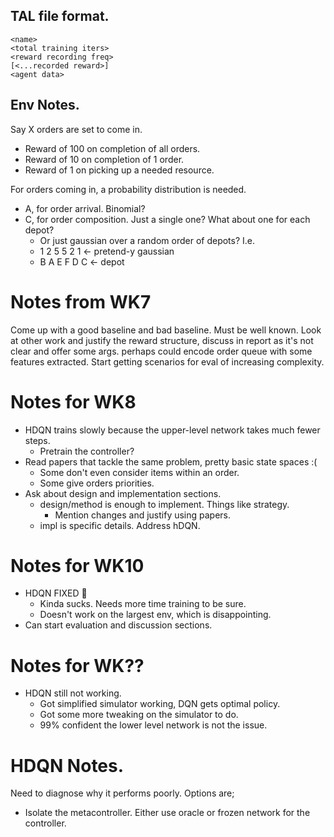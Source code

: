## TAL file format.

```
<name>
<total training iters>
<reward recording freq>
[<...recorded reward>]
<agent data>
```

## Env Notes.

Say X orders are set to come in.

 - Reward of 100 on completion of all orders.
 - Reward of 10 on completion of 1 order.
 - Reward of 1 on picking up a needed resource.

For orders coming in, a probability distribution is needed.

 - A, for order arrival. Binomial?
 - C, for order composition. Just a single one? What about one for each depot?
   - Or just gaussian over a random order of depots? I.e. 
   - 1 2 5 5 2 1 <- pretend-y gaussian
   - B A E F D C <- depot

# Notes from WK7

Come up with a good baseline and bad baseline. Must be well known.
Look at other work and justify the reward structure, discuss in report as it's not clear and offer some args.
perhaps could encode order queue with some features extracted.
Start getting scenarios for eval of increasing complexity.


# Notes for WK8

 - HDQN trains slowly because the upper-level network takes much fewer steps.
   - Pretrain the controller?
 - Read papers that tackle the same problem, pretty basic state spaces :(
   - Some don't even consider items within an order.
   - Some give orders priorities.
 - Ask about design and implementation sections.
   - design/method is enough to implement. Things like strategy.
     - Mention changes and justify using papers.
   - impl is specific details. Address hDQN.

# Notes for WK10

 - HDQN FIXED 🎉
   - Kinda sucks. Needs more time training to be sure.
   - Doesn't work on the largest env, which is disappointing.
 - Can start evaluation and discussion sections.

# Notes for WK??

- HDQN still not working.
  - Got simplified simulator working, DQN gets optimal policy.
  - Got some more tweaking on the simulator to do.
  - 99% confident the lower level network is not the issue.

# HDQN Notes.

Need to diagnose why it performs poorly. Options are;
- Isolate the metacontroller. Either use oracle or frozen network for the controller.